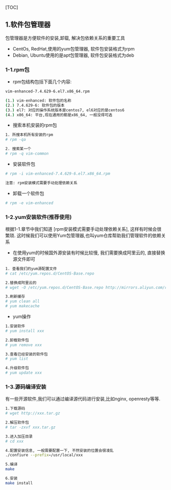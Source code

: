 [TOC]

## 1.软件包管理器

包管理器是方便软件的安装,卸载, 解决包依赖关系的重要工具

- CentOs, RedHat,使用的yum包管理器, 软件包安装格式为rpm
- Debian, Ubuntu使用的是apt包管理器, 软件包安装格式为deb

### 1-1.rpm包

- rpm包结构包括下面几个内容: 

```bash
vim-enhanced-7.4.629-6.el7.x86_64.rpm

(1.) vim-enhanced: 软件包的名称
(2.) 7.4.629-6: 软件包的版本
(3.) el7: 对应的操作系统版本是centos7, el6对应的是centos6
(4.) x86_64: 平台,现在通用的都是x86_64, 一般没得可选
```

- 搜索本机安装的rpm包

```bash
1. 所搜本机所有安装的rpm
# rpm -qa

2. 搜索某一个
# rpm -q vim-common
```

- 安装软件包

```bash
# rpm -i vim-enhanced-7.4.629-6.el7.x86_64.rpm

注意: rpm安装模式需要手动处理依赖关系
```

- 卸载一个软件包

```bash
# rpm -e vim-enhanced
```



### 1-2.yum安装软件(推荐使用)

根据1-1.章节中我们知道 [rpm安装模式需要手动处理依赖关系], 这样有时候会很繁琐. 这时候我们可以使用Yum包管理器,也叫yum仓库帮助我们管理软件的依赖关系

- 在使用yum的时候国外源安装有时候比较慢, 我们需要换成阿里云的, 直接替换源文件即可

```bash
1. 查看我们的yum源配置文件
# cat /etc/yum.repos.d/CentOS-Base.repo

2.替换成阿里云的
# wget -O /etc/yum.repos.d/CentOS-Base.repo http://mirrors.aliyun.com/repo/Centos-7.repo

3.刷新缓存
# yum clean all
# yum makecache
```

- yum操作

```bash
1.安装软件
# yum install xxx

2.卸载软件包
# yum remove xxx

3.查看已经安装的软件包
# yum list

4.升级软件包
# yum update xxx
```

### 1-3.源码编译安装

有一些开源软件,我们可以通过编译源代码进行安装,比如nginx, openresty等等.

```bash
1.下载源码
# wget http://xxx.tar.gz

2.解压软件包
# tar -zxvf xxx.tar.gz

3.进入加压目录
# cd xxx

4.配置安装信息, 一般需要配置一下, 不然安装的位置会很凌乱
./confiure --prefix=/usr/local/xxx

5.编译
make

6.安装
make install

```